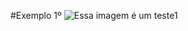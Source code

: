 #Exemplo 1º
![Essa imagem é um teste1](https://images.prismic.io/voitto-blog/e46b7045-3c24-4f5d-82e8-531f36317f79_framework+python.jpg?auto=compress,format?w=1080&q=75)